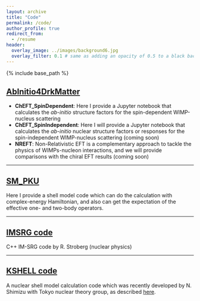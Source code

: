 ```yaml
---
layout: archive
title: "Code"
permalink: /code/
author_profile: true
redirect_from:
  - /resume
header:
  overlay_image: ../images/background6.jpg
  overlay_filter: 0.1 # same as adding an opacity of 0.5 to a black background
---
```


{% include base_path %}


## [AbInitio4DrkMatter](https://github.com/BaishanHu/AbInitio4DarkMatter)
- **ChEFT_SpinDependent**: Here I provide a Jupyter notebook that calculates the *ab-initio* structure factors for the spin-dependent WIMP-nucleus scattering
- **ChEFT_SpinIndependent**: Here I will provide a Jupyter notebook that calculates the *ab-initio* nuclear structure factors or responses for the spin-independent WIMP-nucleus scattering (coming soon)
- **NREFT**: Non-Relativistic EFT is a complementary approach to tackle the physics of WIMPs-nucleon interactions, and we will provide comparisons with the chiral EFT results (coming soon)

----

## [SM_PKU](https://github.com/BaishanHu/sm_pku)
Here I provide a shell model code which can do the calculation with complex-energy Hamiltonian, and also can get the expectation of the effective one- and two-body operators.

----

## [IMSRG code](https://github.com/ragnarstroberg)
C++ IM-SRG code by R. Stroberg (nuclear physics)

----

## [KSHELL code](https://sites.google.com/a/cns.s.u-tokyo.ac.jp/kshell/home)
A nuclear shell model calculation code which was recently developed by N. Shimizu with Tokyo nuclear theory group, as described [here](https://arxiv.org/abs/1310.5431).

